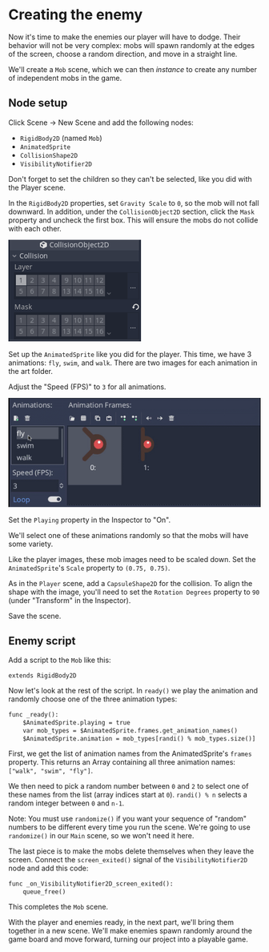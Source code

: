 
# Creating the enemy

Now it's time to make the enemies our player will have to dodge. Their behavior
will not be very complex: mobs will spawn randomly at the edges of the screen,
choose a random direction, and move in a straight line.

We'll create a `Mob` scene, which we can then *instance* to create any number
of independent mobs in the game.

## Node setup

Click Scene -&gt; New Scene and add the following nodes:

- `RigidBody2D` (named `Mob`)
- `AnimatedSprite`
- `CollisionShape2D`
- `VisibilityNotifier2D`

Don't forget to set the children so they can't be selected, like you did with
the Player scene.

In the `RigidBody2D` properties, set `Gravity Scale`
to `0`, so the mob will not fall downward. In addition, under the
`CollisionObject2D` section, click the `Mask` property and uncheck the first
box. This will ensure the mobs do not collide with each other.

![](img/set_collision_mask.png)

Set up the `AnimatedSprite` like you did for the
player. This time, we have 3 animations: `fly`, `swim`, and `walk`. There
are two images for each animation in the art folder.

Adjust the "Speed (FPS)" to `3` for all animations.

![](img/mob_animations.gif)

Set the `Playing` property in the Inspector to "On".

We'll select one of these animations randomly so that the mobs will have some
variety.

Like the player images, these mob images need to be scaled down. Set the
`AnimatedSprite`'s `Scale` property to `(0.75, 0.75)`.

As in the `Player` scene, add a `CapsuleShape2D` for the collision. To align
the shape with the image, you'll need to set the `Rotation Degrees` property
to `90` (under "Transform" in the Inspector).

Save the scene.

## Enemy script

Add a script to the `Mob` like this:

```
extends RigidBody2D
```

Now let's look at the rest of the script. In `ready()` we play the animation
and randomly choose one of the three animation types:

```
func _ready():
    $AnimatedSprite.playing = true
    var mob_types = $AnimatedSprite.frames.get_animation_names()
    $AnimatedSprite.animation = mob_types[randi() % mob_types.size()]
```

First, we get the list of animation names from the AnimatedSprite's `frames`
property. This returns an Array containing all three animation names: `["walk",
"swim", "fly"]`.

We then need to pick a random number between `0` and `2` to select one of
these names from the list (array indices start at `0`). `randi() % n`
selects a random integer between `0` and `n-1`.

Note: You must use `randomize()` if you want your sequence of "random"
numbers to be different every time you run the scene. We're going to
use `randomize()` in our `Main` scene, so we won't need it here.

The last piece is to make the mobs delete themselves when they leave the screen.
Connect the `screen_exited()` signal of the `VisibilityNotifier2D` node and
add this code:

```
func _on_VisibilityNotifier2D_screen_exited():
    queue_free()
```

This completes the `Mob` scene.

With the player and enemies ready, in the next part, we'll bring them together
in a new scene. We'll make enemies spawn randomly around the game board and move
forward, turning our project into a playable game.

